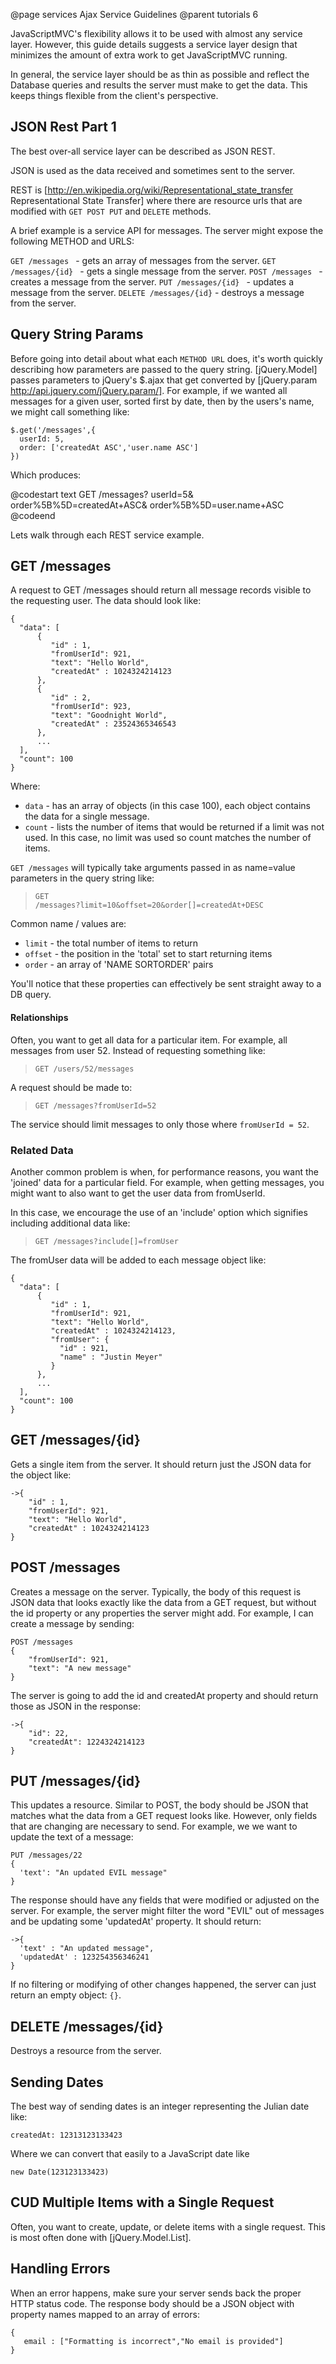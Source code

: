 @page services Ajax Service Guidelines
@parent tutorials 6

JavaScriptMVC's flexibility allows it to 
be used with almost any service layer.  However, 
this guide details suggests a service layer design 
that minimizes the amount of extra work to get JavaScriptMVC running.

In general, the service layer should be as 
thin as possible and reflect the Database 
queries and results the server must make 
to get the data.  This keeps things flexible 
from the client's perspective.

## JSON Rest Part 1

The best over-all service layer can be described as JSON REST.  

JSON is used as the data received and sometimes sent to the server.

REST is [http://en.wikipedia.org/wiki/Representational_state_transfer Representational State Transfer]
where there are resource urls that are 
modified with <code>GET POST PUT</code> and <code>DELETE</code> methods.  

A brief example is a service API for messages.  The server might expose the 
following METHOD and URLS:

<code>GET /messages        </code> - gets an array of messages from the server.
<code>GET /messages/{id}   </code> - gets a single message from the server.
<code>POST /messages       </code> - creates a message from the server.
<code>PUT /messages/{id}   </code> - updates a message from the server.
<code>DELETE /messages/{id}</code> - destroys a message from the server.

## Query String Params

Before going into detail about what each 
<code>METHOD URL</code> does, it's worth 
quickly describing how parameters are 
passed to the query string.  [jQuery.Model] passes 
parameters to jQuery's $.ajax that get 
converted by [jQuery.param http://api.jquery.com/jQuery.param/]. For 
example, if we wanted
all messages for a given user, 
sorted first by date, then by the users's name, 
we might call something like:

    $.get('/messages',{
      userId: 5, 
      order: ['createdAt ASC','user.name ASC'] 
    })
    
Which produces:

@codestart text
GET /messages?
        userId=5&
        order%5B%5D=createdAt+ASC&
        order%5B%5D=user.name+ASC
@codeend

Lets walk through each REST service example.

## GET /messages

A request to GET /messages should return 
all message records visible to the 
requesting user.  The data should look like:

    {
      "data": [
          {
             "id" : 1,
             "fromUserId": 921,
             "text": "Hello World",
             "createdAt" : 1024324214123
          },
          {
             "id" : 2,
             "fromUserId": 923,
             "text": "Goodnight World",
             "createdAt" : 23524365346543
          },
          ...
      ],
      "count": 100 
    }

Where:

 - <code>data</code> - has an array of objects (in this case 100), 
   each object contains the data for a single message.
 - <code>count</code> - lists the number of items that 
   would be returned if a limit was not used.  In this 
   case, no limit was used so count matches the number of items.
   

<code>GET /messages</code> will typically take 
arguments passed in as name=value parameters 
in the query string like:

>  <code>GET /messages?limit=10&offset=20&order[]=createdAt+DESC</code>

Common name / values are:

 - <code>limit</code> - the total number of items to return
 - <code>offset</code> - the position in the 'total' set to start returning items
 - <code>order</code> - an array of 'NAME SORTORDER' pairs


You'll notice that these properties can effectively be sent straight away to a DB query.

#### Relationships

Often, you want to get all data for a particular item.  For example, 
all messages from user 52.  Instead of requesting something like:

>  <code>GET /users/52/messages</code>

A request should be made to:

>  <code>GET /messages?fromUserId=52</code>

The service should limit messages to only those where <code>fromUserId = 52</code>.

### Related Data

Another common problem is when, for 
performance reasons, you want the 'joined' 
data for a particular field.  For example, 
when getting messages, you might want to also 
want to get the user data from fromUserId.  

In this case, we encourage the use 
of an 'include' option which 
signifies including additional data like:

>  <code>GET /messages?include[]=fromUser</code>

The fromUser data will be added to each message object like:

    {
      "data": [
          {
             "id" : 1,
             "fromUserId": 921,
             "text": "Hello World",
             "createdAt" : 1024324214123,
             "fromUser": {
               "id" : 921,
               "name" : "Justin Meyer"
             }
          },
          ...
      ],
      "count": 100 
    }

## GET /messages/{id}

Gets a single item from the server.  It should return just the JSON data for the object like:

    ->{
        "id" : 1,
        "fromUserId": 921,
        "text": "Hello World",
        "createdAt" : 1024324214123
    }

    
## POST /messages

Creates a message on the server.  Typically, 
the body of this request is JSON data that 
looks exactly like the data from a GET request, 
but without the id property or any properties 
the server might add.  For example, I can 
create a message by sending:

    POST /messages
    {
        "fromUserId": 921,
        "text": "A new message"
    }

The server is going to add the id and createdAt property and should return those as JSON in the response:

    ->{
        "id": 22,
        "createdAt": 1224324214123
    }
    
## PUT /messages/{id}

This updates a resource.  Similar to POST, 
the body should be JSON that matches what 
the data from a GET request looks 
like.  However, only fields that are changing 
are necessary to send.  For example, we we 
want to update the text of a message:

    PUT /messages/22
    {
      'text': "An updated EVIL message"
    }  

The response should have any fields that were 
modified or adjusted on the server.  For 
example, the server might filter the word 
"EVIL" out of messages and be updating some 
'updatedAt' property.  It should return:

    ->{
      'text' : "An updated message",
      'updatedAt' : 123254356346241
    }

If no filtering or modifying of other changes 
happened, the server can just return 
an empty object: <code>{}</code>.

## DELETE /messages/{id}

Destroys a resource from the server.  

## Sending Dates

The best way of sending dates is an integer representing the Julian date like:

    createdAt: 12313123133423

Where we can convert that easily to a JavaScript date like

    new Date(123123133423)

## CUD Multiple Items with a Single Request

Often, you want to create, update, or delete items with a single request.  This is
most often done with [jQuery.Model.List].


## Handling Errors

When an error happens, make sure your server sends back the 
proper HTTP status code.  The response body should be a JSON object with
property names mapped to an array of errors:

    {
       email : ["Formatting is incorrect","No email is provided"]
    }
    
    